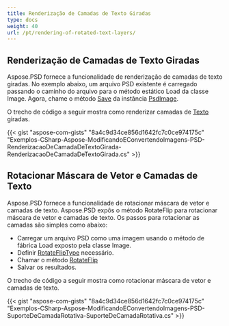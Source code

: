 ```yaml
---
title: Renderização de Camadas de Texto Giradas
type: docs
weight: 40
url: /pt/rendering-of-rotated-text-layers/
---
```


## **Renderização de Camadas de Texto Giradas**
Aspose.PSD fornece a funcionalidade de renderização de camadas de texto giradas. No exemplo abaixo, um arquivo PSD existente é carregado passando o caminho do arquivo para o método estático Load da classe Image. Agora, chame o método [Save](https://reference.aspose.com/psd/net/aspose.psd/image/methods/save/index) da instância [PsdImage](https://reference.aspose.com/psd/net/aspose.psd/fileformats/psd/psdimage).

O trecho de código a seguir mostra como renderizar camadas de [Texto](https://reference.aspose.com/psd/net/aspose.psd/fileformats/psd/layers/textlayer) giradas.

{{< gist "aspose-com-gists" "8a4c9d34ce856d1642fc7c0ce974175c" "Exemplos-CSharp-Aspose-ModificandoEConvertendoImagens-PSD-RenderizacaoDeCamadaDeTextoGirada-RenderizacaoDeCamadaDeTextoGirada.cs" >}}
## **Rotacionar Máscara de Vetor e Camadas de Texto**
Aspose.PSD fornece a funcionalidade de rotacionar máscara de vetor e camadas de texto. Aspose.PSD expôs o método RotateFlip para rotacionar máscara de vetor e camadas de texto. Os passos para rotacionar as camadas são simples como abaixo:

- Carregar um arquivo PSD como uma imagem usando o método de fábrica Load exposto pela classe Image.
- Definir [RotateFlipType](https://reference.aspose.com/psd/net/aspose.psd/rotatefliptype) necessário.
- Chamar o método [RotateFlip](https://reference.aspose.com/psd/net/aspose.psd/image/methods/rotateflip)
- Salvar os resultados.

O trecho de código a seguir mostra como rotacionar máscara de vetor e camadas de texto.

{{< gist "aspose-com-gists" "8a4c9d34ce856d1642fc7c0ce974175c" "Exemplos-CSharp-Aspose-ModificandoEConvertendoImagens-PSD-SuporteDeCamadaRotativa-SuporteDeCamadaRotativa.cs" >}}
